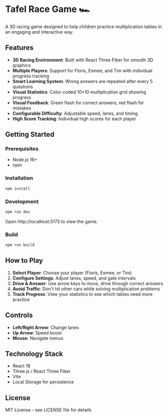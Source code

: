 # Tafel Race Game 🏎️

A 3D racing game designed to help children practice multiplication tables in an engaging and interactive way.

## Features

- **3D Racing Environment**: Built with React Three Fiber for smooth 3D graphics
- **Multiple Players**: Support for Floris, Esmee, and Tim with individual progress tracking
- **Smart Learning System**: Wrong answers are repeated after every 5 questions
- **Visual Statistics**: Color-coded 10×10 multiplication grid showing progress
- **Visual Feedback**: Green flash for correct answers, red flash for mistakes
- **Configurable Difficulty**: Adjustable speed, lanes, and timing
- **High Score Tracking**: Individual high scores for each player

## Getting Started

### Prerequisites
- Node.js 16+ 
- npm

### Installation
```bash
npm install
```

### Development
```bash
npm run dev
```
Open http://localhost:5173 to view the game.

### Build
```bash
npm run build
```

## How to Play

1. **Select Player**: Choose your player (Floris, Esmee, or Tim)
2. **Configure Settings**: Adjust lanes, speed, and gate intervals
3. **Drive & Answer**: Use arrow keys to move, drive through correct answers
4. **Avoid Traffic**: Don't hit other cars while solving multiplication problems
5. **Track Progress**: View your statistics to see which tables need more practice

## Controls

- **Left/Right Arrow**: Change lanes
- **Up Arrow**: Speed boost
- **Mouse**: Navigate menus

## Technology Stack

- React 18
- Three.js / React Three Fiber
- Vite
- Local Storage for persistence

## License

MIT License - see LICENSE file for details

